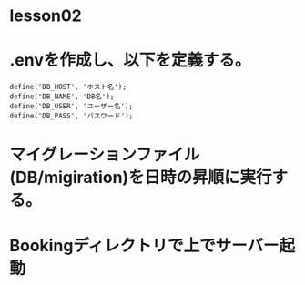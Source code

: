 # lesson02

# .envを作成し、以下を定義する。

    define('DB_HOST', 'ホスト名');
    define('DB_NAME', 'DB名');
    define('DB_USER', 'ユーザー名');
    define('DB_PASS', 'パスワード');


# マイグレーションファイル(DB/migiration)を日時の昇順に実行する。

# Bookingディレクトリで上でサーバー起動